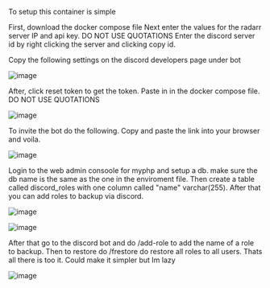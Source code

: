 To setup this container is simple

First, download the docker compose file Next enter the values for the radarr server IP and api key. DO NOT USE QUOTATIONS Enter the discord server id by right clicking the server and clicking copy id.

Copy the following settings on the discord developers page under bot

![image](https://github.com/gdamx/discord-role-backup/assets/99370593/adf0c232-ee8f-4f8a-9bf8-e8b22ba6a560)


After, click reset token to get the token. Paste in in the docker compose file. DO NOT USE QUOTATIONS

![image](https://github.com/gdamx/discord-role-backup/assets/99370593/51f0478d-dd85-478c-a042-41ae09b2309e)


To invite the bot do the following. Copy and paste the link into your browser and voila.

![image](https://github.com/gdamx/discord-role-backup/assets/99370593/926e61c3-66e6-4739-921c-dbd8158c30e9)





Login to the web admin consoole for myphp and setup a db. make sure the db name is the same as the one in the enviroment file. Then create a table called discord_roles with one column called "name" varchar(255). After that you can add roles to backup
via discord.

![image](https://github.com/gdamx/discord-role-backup/assets/99370593/82cb2947-8257-4929-97d1-a85be98ffa00)

![image](https://github.com/gdamx/discord-role-backup/assets/99370593/ad6d796d-e310-4f06-a58a-098ec0e2f32b)

After that go to the discord bot and do /add-role to add the name of a role to backup. Then to restore do /frestore do restore all roles to all users. Thats all there is too it. Could make it simpler but Im lazy

![image](https://github.com/gdamx/discord-role-backup/assets/99370593/4d02a373-36dd-45ae-a621-7fceff49c9b1)

